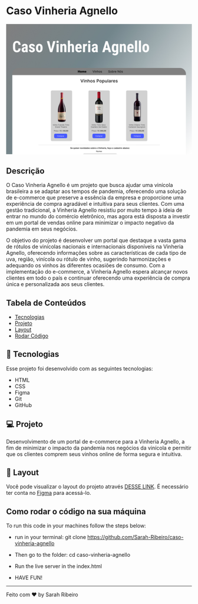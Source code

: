 # Caso Vinheria Agnello

<img src="./image/site-images/Capa.jpg" />

## Descrição

O Caso Vinheria Agnello é um projeto que busca ajudar uma vinícola brasileira a se adaptar aos tempos de pandemia, oferecendo uma solução de e-commerce que preserve a essência da empresa e proporcione uma experiência de compra agradável e intuitiva para seus clientes. Com uma gestão tradicional, a Vinheria Agnello resistiu por muito tempo à ideia de entrar no mundo do comércio eletrônico, mas agora está disposta a investir em um portal de vendas online para minimizar o impacto negativo da pandemia em seus negócios.

O objetivo do projeto é desenvolver um portal que destaque a vasta gama de rótulos de vinícolas nacionais e internacionais disponíveis na Vinheria Agnello, oferecendo informações sobre as características de cada tipo de uva, região, vinícola ou rótulo de vinho, sugerindo harmonizações e adequando os vinhos às diferentes ocasiões de consumo. Com a implementação do e-commerce, a Vinheria Agnello espera alcançar novos clientes em todo o país e continuar oferecendo uma experiência de compra única e personalizada aos seus clientes.

## Tabela de Conteúdos

- [Tecnologias](#tecnologias)
- [Projeto](#projeto)
- [Layout](#layout)
- [Rodar Código](#como-rodar-o-código-na-sua-máquina)

## 🚀 Tecnologias

Esse projeto foi desenvolvido com as seguintes tecnologias:

- HTML
- CSS
- Figma
- Git
- GitHub

## 💻 Projeto

Desenvolvimento de um portal de e-commerce para a Vinheria Agnello, a fim de minimizar o impacto da pandemia nos negócios da vinícola e permitir que os clientes comprem seus vinhos online de forma segura e intuitiva.

## 🔖 Layout

Você pode visualizar o layout do projeto através [DESSE LINK](https://www.figma.com/file/tAAnnDmN3aHb2MXMnzwwzW/Caso-da-Vinheria-Agnello?type=design&node-id=3%3A12&t=VtErXQCJXP3ZnYMD-1). É necessário ter conta no [Figma](https://figma.com) para acessá-lo.

## Como rodar o código na sua máquina

To run this code in your machines follow the steps below:

- run in your terminal: git clone https://github.com/Sarah-Ribeiro/caso-vinheria-agnello

- Then go to the folder: cd caso-vinheria-agnello

- Run the live server in the index.html

- HAVE FUN!

---

Feito com ♥ by Sarah Ribeiro
